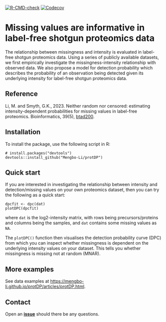 <!-- badges: start -->
[![R-CMD-check](https://github.com/Mengbo-Li/protDP/workflows/R-CMD-check/badge.svg)](https://github.com/Mengbo-Li/protDP/actions)
[![Codecov](https://codecov.io/gh/Mengbo-Li/protDP/branch/main/graph/badge.svg)](https://app.codecov.io/gh/Mengbo-Li/protDP?branch=main)
<!-- badges: end -->




# Missing values are informative in label-free shotgun proteomics data

The relationship between missingness and intensity is evaluated in label-free
shotgun proteomics data. Using a series of publicly available datasets, we first 
empirically investigate the missingness-intensity relationship with observed 
data. We also propose a model for detection probability which describes
the probability of an observation being detected given its underlying intensity
for label-free shotgun proteomics data. 

## Reference
Li, M. and Smyth, G.K., 2023. Neither random nor censored: estimating intensity-dependent probabilities for missing values in label-free proteomics. Bioinformatics, 39(5), [btad200](https://doi.org/10.1093/bioinformatics/btad200). 

## Installation 

To install the package, use the following script in R:

```
# install.packages("devtools")
devtools::install_github("Mengbo-Li/protDP")
```

## Quick start

If you are interested in investigating the relationship between intensity and detection/missing values on your own proteomics dataset, then you can try the following as a quick start: 

```
dpcfit <- dpc(dat)
plotDPC(dpcfit)
```
where `dat` is the log2-intensity matrix, with rows being precursors/proteins and columns being the samples, and `dat` contains some missing values as `NA`. 

The `plotDPC()` function then visualises the detection probability curve (DPC) from which you can inspect whether missingness is dependent on the underlying intensity values on your dataset. This tells you whether missingness is missing not at random (MNAR). 


## More examples

See data examples at https://mengbo-li.github.io/protDP/articles/protDP.html. 

## Contact

Open an [**issue**](https://github.com/Mengbo-Li/protDP/issues) should there be
any questions. 

